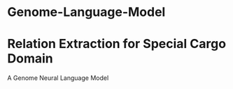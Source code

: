 # Genome-Language-Model
# Relation Extraction for Special Cargo Domain
A Genome Neural Language Model
